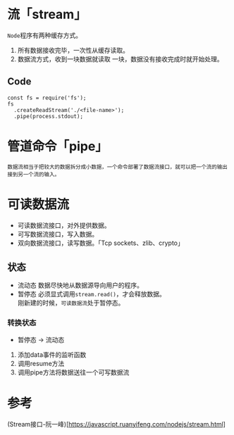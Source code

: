 # 流「stream」
`Node`程序有两种缓存方式。
1. 所有数据接收完毕，一次性从缓存读取。
2. 数据流方式，收到一块数据就读取 一块，数据没有接收完成时就开始处理。
## Code
```
const fs = require('fs');
fs
  .createReadStream('./<file-name>');
  .pipe(process.stdout);
```
# 管道命令「pipe」
`数据流相当于把较大的数据拆分成小数据，一个命令部署了数据流接口，就可以把一个流的输出接到另一个流的输入。`
# 可读数据流
- 可读数据流接口，对外提供数据。
- 可写数据流接口，写入数据。
- 双向数据流接口，读写数据。「Tcp sockets、zlib、crypto」
## 状态
- 流动态
数据尽快地从数据源导向用户的程序。
- 暂停态
必须显式调用`stream.read()`，才会释放数据。   
刚新建的时候，`可读数据流`处于暂停态。
### 转换状态
- 暂停态 -> 流动态
1. 添加data事件的监听函数
2. 调用resume方法
3. 调用pipe方法将数据送往一个可写数据流
# 参考
(Stream接口-阮一峰)[https://javascript.ruanyifeng.com/nodejs/stream.html]